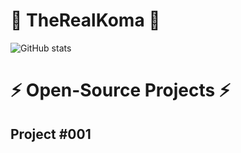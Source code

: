 # 🧨 TheRealKoma 🧨

![GitHub stats](https://github-readme-stats.vercel.app/api?username=TheRealKoma&count_private=true&show_icons=true&theme=tokyonight)

# ⚡ Open-Source Projects ⚡

## Project #001
